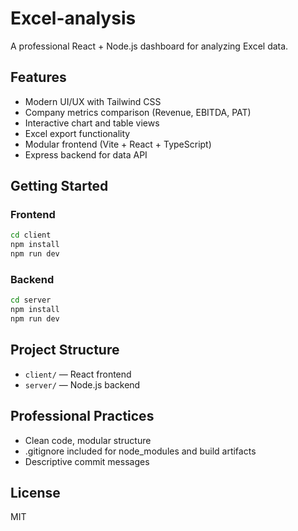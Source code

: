 # Excel-analysis

A professional React + Node.js dashboard for analyzing Excel data.

## Features
- Modern UI/UX with Tailwind CSS
- Company metrics comparison (Revenue, EBITDA, PAT)
- Interactive chart and table views
- Excel export functionality
- Modular frontend (Vite + React + TypeScript)
- Express backend for data API

## Getting Started

### Frontend
```sh
cd client
npm install
npm run dev
```

### Backend
```sh
cd server
npm install
npm run dev
```

## Project Structure
- `client/` — React frontend
- `server/` — Node.js backend

## Professional Practices
- Clean code, modular structure
- .gitignore included for node_modules and build artifacts
- Descriptive commit messages

## License
MIT
